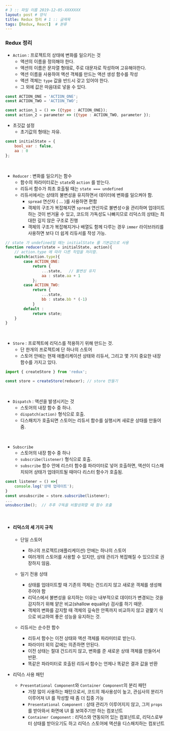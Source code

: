 ```yaml
---
# 3 :: 파일 이름 2019-12-05-XXXXXXX  
layout: post # 양식 
title: Redux 정리 # 1 :: 글제목
tags: [Redux, React]  # 분류
---
```


### Redux 정리
- `Action` : 프로젝트의 상태에 변화를 일으키는 것
    - 액션의 이름을 정의해야 한다.
    - 액션의 이름은 문자열 형태로, 주로 대문자로 작성하며 고유해야한다.
    - 액션 이름을 사용하여 액션 객체를 만드는 액션 생성 함수를 작성
    - 액션 객체는 `type` 값을 반드시 갖고 있어야 한다.
    - 그 외에 값은 마음대로 넣을 수 있다.
```js
const ACTION_ONE = 'ACTION_ONE';
const ACTION_TWO = 'ACTION_TWO';

const action_1 = () => ({type : ACTION_ONE});
const action_2 = parameter => ({type : ACTION_TWO, parameter });
```

- 초깃값 설정
    - 초기값의 형태는 자유.
```js
const initialState = {
    bool_var : false,
    aa : 0
};
```

<br>

- `Reducer` : 변화를 일으키는 함수
    - 함수의 파라미터로는 `state`와 `action` 를 받는다.
    - 리듀서 함수가 최초 호출될 때는 `state === undefined`
    - 리듀서에서는 상태의 불변성을 유지하면서 데이터에 변화를 일으켜야 함.
      - `spread` 연산자 ( ... )를 사용하면 편함
      - 객체의 구조가 복잡해지면 `spread` 연산자로 불변성ㅇ을 관리하며 업데이트하는 것이 번거울 수 있고, 코드의 가독성도 나빠지므로 리덕스의 상태는 최대한 깊지 않은 구조로 진행
      - 객체의 구조가 복잡해지거나 배열도 함께 다루는 경우 `immer` 라이브러리를 사용하면 보다 더 쉽게 리듀서를 작성 가능. 
```js
// state 가 undefined일 때는 initialState 를 기본값으로 사용
function reducer(state = initialState, action){
    // action.type 에 따라 다른 작업을 처리함.
    switch(action.type){
        case ACTION_ONE:
            return {
                ...state,   // 불변성 유지
                aa : state.aa + 1
            };
        case ACTION_TWO:
            return {
                ...state,
                bb : state.bb * (-1)
            }
        default :
            return state;
    }
}
```
<br>

- `Store` : 프로젝트에 리덕스를 적용하기 위해 만드는 것.
    - 단 한개의 프로젝트에 단 하나의 스토어
    - 스토어 안에는  현재 애플리케이션 상태와 리듀서, 그리고 몇 가지 중요한 내장 함수를 가지고 있다.
```js
import { createStore } from 'redux';

const store = createStore(reducer); // store 만들기
```

<br>

- `Dispatch` : 액션을 발생시키는 것
    - 스토어의 내장 함수 중 하나.
    - `dispatch(action)` 형식으로 호출.
    - 디스패치가 호출되면 스토어는 리듀서 함수를 실행시켜 새로운 상태를 만들어줌.

<br>

- `Subscribe`
    - 스토어의 내장 함수 중 하나
    - `subscribe(listener)` 형식으로 호출.
    - `subscribe` 함수 안에 리스터 함수를 파라미터로 넣어 호출하면, 액션이 디스패치되어 상태가 업데이트될 때마다 리스터 함수가 호출됨.
```js
const listener = () =>{
    console.log('상태 업데이트');
}
const unsubscribe = store.subscribe(listener);
...
unsubscribe();  // 추후 구독을 비활성화할 때 함수 호출
```
<br>


- #### 리덕스의 세 가지 규칙
    - 단일 스토어
      - 하나의 프로젝트(애플리케이션) 안에는 하나의 스토어
      - 여러개의 스토어를 사용할 수 있지만, 상태 관리가 복잡해질 수 있으므로 권장하지 않음.

    - 일기 전용 상태
      - 상태를 업데이트할 때 기존의 객체는 건드리지 않고 새로운 객체를 생성해주어야 함
      - 리덕스에서 불변성을 유지하는 이유는 내부적으로 데이터가 변경되는 것을 감지하기 위해 얕은 비교(shallow equality) 검사를 하기 때문.
      - 객체의 변화를 감지할 때 객체의 깊숙한 안쪽까지 비교하지 않고 겉핥기 식으로 비교하여 좋은 성능을 유지하는 것.

    - 리듀서는 순수한 함수
      - 리듀서 함수는 이전 상태와 액션 객체를 파라미터로 받는다.
      - 파라미터 외의 값에는 의존하면 안된다.
      - 이전 상태는 절대 건드리지 않고, 변화를 준 새로운 상태 객체를 만들어서 반환.
      - 똑같은 파라미터로 호출된 리듀서 함수는 언제나 똑같은 결과 값을 반환

- 리덕스 사용 패턴
    - `Presentational Component`와 `Container Component`의 분리 패턴
      - 가장 많이 사용하는 패턴으로서, 코드의 재사용성이 높고, 관심사의 분리가 이루어져 UI 를 작성할 때 좀 더 집중 가능
      - `Presentational Component` : 상태 관리가 이루어지지 않고, 그저 `props` 를 받아와서 화면에 UI 를 보여주기만 하는 컴포넌트
      - `Container Component` : 리덕스와 연동되어 있는 컴포넌트로, 리덕스로부터 상태를 받아오기도 하고 리덕스 스토어에 액션을 디스패치하는 컴포넌트